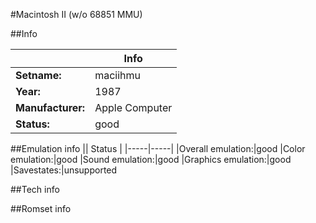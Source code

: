 #Macintosh II (w/o 68851 MMU)

##Info

||Info|
|-----|-----|
|**Setname:**|maciihmu
|**Year:**|1987
|**Manufacturer:**|Apple Computer
|**Status:**|good

##Emulation info
|| Status |
|-----|-----|
|Overall emulation:|good
|Color emulation:|good
|Sound emulation:|good
|Graphics emulation:|good
|Savestates:|unsupported

##Tech info

##Romset info

<!--- START OF EDITED COMMENT DO NOT TOUCH TEXT ABOVE-->
